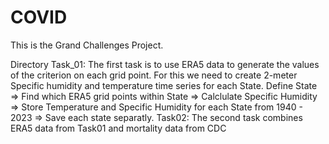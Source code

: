 # COVID

This is the Grand Challenges Project.

Directory Task_01: The first task is to use ERA5 data to generate the values of the criterion on each grid point.
                    For this we need to create 2-meter Specific humidity and temperature time series for each State. 
                    Define State => Find which ERA5 grid points within State => Calclulate Specific Humidity => 
                    Store Temperature and Specific Humidity for each State from 1940 - 2023 => Save each state 
                    separatly. 
	  Task02:  The second task combines ERA5 data from Task01 and mortality data from CDC
